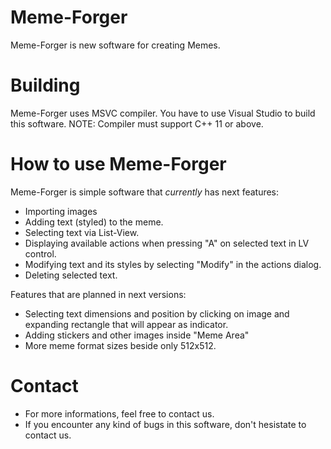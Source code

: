 # Meme-Forger
Meme-Forger is new software for creating Memes. 

# Building
Meme-Forger uses MSVC compiler. You have to use Visual Studio to build
this software. NOTE: Compiler must support C++ 11 or above.

# How to use Meme-Forger
Meme-Forger is simple software that *currently* has next features:
  - Importing images
  - Adding text (styled) to the meme.
  - Selecting text via List-View.
  - Displaying available actions when pressing "A" on selected text in LV control.
  - Modifying text and its styles by selecting "Modify" in the actions dialog.
  - Deleting selected text.
  
  Features that are planned in next versions:
  - Selecting text dimensions and position by clicking on image and expanding rectangle that will appear as indicator.
  - Adding stickers and other images inside "Meme Area"
  - More meme format sizes beside only 512x512.

# Contact
  - For more informations, feel free to contact us.
  - If you encounter any kind of bugs in this software, don't hesistate to contact us.
